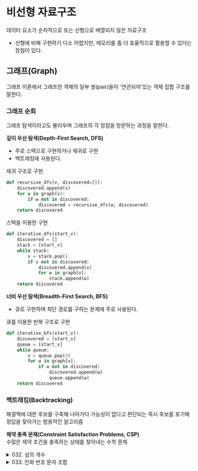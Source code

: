 # 비선형 자료구조
데이터 요소가 순차적으로 또는 선형으로 배열되지 않은 자료구조
- 선형에 비해 구현하기 다소 어렵지만, 메모리를 좀 더 효율적으로 활용할 수 있다는 장점이 있다.

## 그래프(Graph)
그래프 이론에서 그래프란 객체의 일부 쌍(pair)들이 '연관되어'있는 객체 집합 구조를 말한다.

### 그래프 순회
그래프 탐색이라고도 불리우며 그래프의 각 정점을 방문하는 과정을 말한다.

**깊이 우선 탐색(Depth-First Search, DFS)**
- 주로 스택으로 구현하거나 재귀로 구현
- 백트래킹에 사용된다.

재귀 구조로 구현
```python
def recursive_dfs(v, discovered=[]):
    discovered.append(v)
    for w in graph(v):
        if w not in discovered:
            discovered = recursive_dfs(w, discovered)
    return discovered
```

스택을 이용한 구현
```python
def iterative_dfs(start_v):
    discovered = []
    stack = [start_v]
    while stack:
        v = stack.pop()
        if v not in discovered:
            discovered.append(v)
            for w in graph[v]:
                stack.append(w)
    return discovered
```

**너비 우선 탐색(Breadth-First Search, BFS)**
- 큐로 구현하며 최단 경로를 구하는 문제에 주로 사용된다.

큐를 이용한 반복 구조로 구현
```python
def iterative_bfs(start_v):
    discovered = [start_v]
    queue = [start_v]
    while queue:
        v = queue.pop(0)
        for w in graph[v]:
            if w not in discovered:
                discovered.append(w)
                queue.append(w)
    return discovered
```

### 백트래킹(Backtracking)
해결책에 대한 후보를 구축해 나아가다 가능성이 없다고 판단되는 즉시 후보를 포기해 정답을 찾아가는 범용적인 알고리즘

**제약 충족 문제(Constraint Satisfaction Problems, CSP)**  
수많은 제약 조건을 충족하는 상태를 찾아내는 수학 문제

<details>
<summary>032. 섬의 개수</summary>
<div markdown='1'>

---
1. DFS로 그래프 탐색
```python
class Solution:
    def numIslands(self, grid: List[List[str]]) -> int:
        def dfs(i, j):
            # 더 이상 땅이 아닌 경우 종료
            if i < 0 or i >= len(grid) or \
                j < 0 or j >= len(grid[0]) or \
                grid[i][j] != '1':
                    return
            grid[i][j] = 0
            # 동서남북 탐색
            dfs(i + 1, j)
            dfs(i - 1, j)
            dfs(i, j + 1)
            dfs(i, j - 1)

        count = 0
        for i in range(len(grid)):
            for j in range(len(grid[0])):
                if grid[i][j] == '1':
                    dfs(i, j)
                    # 모든 육지 탐색 후 카운트 1 증가
                    count += 1
        return count
```
- 중첩 함수를 사용하여 DFS 구현

---
</div>
</details>


<details>
<summary>033. 전화 번호 문자 조합</summary>
<div markdown='1'>

---
1. 모든 조합 탐색
```python
class Solution:
    def letterCombinations(self, digits: str) -> List[str]:
        def dfs(index, path):
            # 끝까지 탐색하면 백트래킹
            if len(path) == len(digits):
                result.append(path)
                return
            
            # 입력값 자릿수 단위 반복
            for i in range(index, len(digits)):
                # 숫자에 해당하는 모든 문자열 반복
                for j in dic[digits[i]]:
                    dfs(i + 1, path + j)
        
        # 예외 처리
        if not digits:
            return []
        
        dic = {'2': 'abc',
               '3': 'def',
               '4': 'ghi',
               '5': 'jkl',
               '6': 'mno',
               '7': 'pqrs',
               '8': 'tuv',
               '9': 'wxyz'}
        
        result = []
        dfs(0, "")
        
        return result
```

---
</div>
</details>
